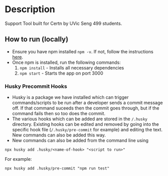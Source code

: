# Description
Support Tool built for Certn by UVic Seng 499 students.

## How to run (locally)

- Ensure you have npm installed `npm -v`. If not, follow the instructions [here](https://docs.npmjs.com/downloading-and-installing-node-js-and-npm).
- Once npm is installed, run the following commands:
    1. `npm install` - Installs all necessary dependencies
    2. `npm start` - Starts the app on port 3000


### Husky Precommit Hooks

- Husky is a package we have installed which can trigger commands/scripts to be run after a developer sends a commit message off. If that command suceeds then the commit goes through, but if the command fails then so too does the commit. 
- The various hooks which can be added are stored in the `/.husky` directory. Existing hooks can be edited and removed by going into the specific hook file (`/.husky/pre-commit` for example) and editing the text. New commands can also be added this way.
- New commands can also be added from the command line using
```
npx husky add .husky/<name-of-hook> "<script to run>"
```
For example:
```
npx husky add .husky/pre-commit "npm run test"
```